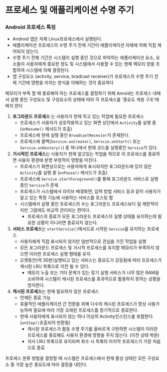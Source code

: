 # 프로세스 및 애플리케이션 수명 주기

### Android 프로세스 특징

- Android 앱은 자체 Linux프로세스에서 실행된다. 
- 애플리케이션 프로세스의 수명 주기 전체 기간이 애플리케이션 자체에 의해 직접 제어되지 않는다.
- 수명 주기 전체 기간은 시스템이 실행 중인 것으로 파악하는 애플리케이션 요소, 요소들이 사용자에게 중요한 정도 및 시스템에서 사용할 수 있는 젠체 메모리 양을 조합하여 시스템에 의해 결정된다.
- 앱 구성요소 (activity, service, bradcast receiver)가 프로세스의 수명 주기 전체 기간에 영향을 미치는 방식을 이해하는 것이 중요하다



메모리가 부족 할 때 종료해야 하는 프로세스를 결정하기 위해 Anroid는 프로세스 내에서 실행 중인 구성요소 및 구성요소의 상태에 따라 각 프로세스를 '중요도 계층 구조'에 배치 한다

1. **포그라운드 프로세스** 는 사용자가 현재 하고 있는 작업에 필요한 프로세스
   - 프로세스가 사용자가 상호작용하고 있는 화면 상단에서 `Activity`를 실행 중 (`onResume()` 메서드가 호출)
   - 프로세스에 현재 실행 중인 `BroadcastRecevier`가 존재한다.
   - 프로세스에 콜백(`Service.onCreate()`, `Servcie.onStart()` 또는 `Service.onDestory()`) 중 하나에서 현재 코드를 실행중인 `Service`가 있다.
2. **거시적인 프로세스**는 사용자가 현재 알고있는 작업을 하므로 이 프로세스를 종료하면 사용자 환경에 분명 부정적이 영향을 미친다. 
   - 프로세스가 화면상으로는 사용자에게 표시되지만 포그라운드에 있지 않은 `Activity`를 실행 중 (`onPause()` 메서드가 호출)
   - 프로세스에 `Service.startForeground()`를 통해 포그라운드 서비스로 실행 중인 `Service`가 존재
   - 프로세스가 시스템에서 라이브 배경화면, 입력 방법 서비스 등과 같이 사용자가 알고 있는 특정 기능에 사용하는 서비스를 호스팅 함
   - 시스템에서 실행 중인 프로세스의 수는 포그라운드 프로세스보다 덜 제한적이지만 그럼에도 비교적 관리되는 편이다. 
     - 프로세스의 종료가 모든 포그라운드 프로세스의 실행 상태를 유지하는데 필요한 상황이 아니라면 종료되지 않는다.
3. **서비스 프로세스**는 `startService()`메서드로 시작된 `Service`를 유지하는 프로세스
   - 사용자에게 직접 표시되지 않지만 일반적으로 관심을 가진 작업을 실행
   - 모든 포그라운드 프로세스 및 가시적 프로세스를 유지할 메모리가 부족하지 않으면 이러한 프로세스 실행 형태를 유지
   - 오랫동안(약 30분)실행되고 있는 서비스는 중요도가 강등됨에 따라 프로세스가 캐시된 LRU 목록으로 이전 될 수 있다.
     - 메모리 누출 또는 기타 문제가 있는 장기 실행 서비스가 너무 많은 RAM을 소비하여 시스템이 캐시된 프로세스를 효과적으로 활용하지 못하는 상황을 방지한다.
4. **캐시된 프로세스**는 현재 필요하지 않은 프로세스
   - 언제든 종료 가능
   - 효율적인 애플리케이션 간 전환을 위해 다수의 캐시된 프로세스가 항상 사용가능하며 필요에 따라 가장 오래된 프로세스를 정기적으로 종료한다.
   - 현재 사용자에게 표시되지 않는 하나 이상의 Activity인스턴스를 포함한다.(`onStop()`호출되어 반환됨)
     - 캐시된 프로세스가 활동 수명 주기를 올바르게 구현하면 시스템이 이러한 프로세스를 종료해도 사용자 환경에 영향을 주지 않는다. (이전 상태 복원)
     - 의사 LRU 목록으로 유지되며 회수 시 목록의 마지막 프로세스가 가장 처음으로 종료



프로세스 분류 방법을 결정할 때 시스템은 프로세스에서 현재 활성 상태인 모든 구성요소 중 가장 높은 중요도에 따라 결정을 내린다.

